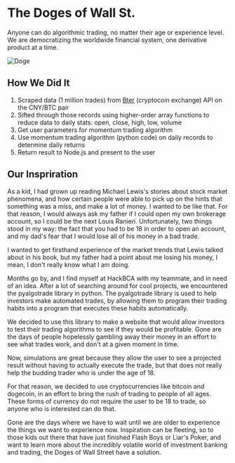 # The Doges of Wall St.

Anyone can do algorithmic trading, no matter their age or experience level. We are democratizing the worldwide financial system, one derivative product at a time.

![Doge](https://i.imgur.com/byi1DAi.png?1)

## How We Did It
1. Scraped data (1 million trades) from [Bter](http://bter.com) (cryptocoin exchange) API on the CNY/BTC pair
2. Sifted through those records using higher-order array functions to reduce data to daily stats: open, close, high, low, volume
3. Get user parameters for momentum trading algorithm
4. Use momentum trading algorithm (python code) on daily records to determine daily returns
5. Return result to Node.js and present to the user

## Our Inspriration

As a kid, I had grown up reading Michael Lewis's stories about stock market phenomena, and how certain people were able to pick up on the hints that something was a miss, and make a lot of money. I wanted to be like that. For that reason, I would always ask my father if I could open my own brokerage account, so I could be the next Louis Ranieri. Unfortunately, two things stood in my way: the fact that you had to be 18 in order to open an account, and my dad's fear that I would lose all of his money in a bad trade.

I wanted to get firsthand experience of the market trends that Lewis talked about in his book, but my father had a point about me losing his money, I mean, I don't really know what I am doing.

Months go by, and I find myself at HackBCA with my teammate, and in need of an idea. After a lot of searching around for cool projects, we encountered the pyalgotrade library in python. The pyalgotrade library is used to help investors make automated trades, by allowing them to program their trading habits into a program that executes these habits automatically.

We decided to use this library to make a website that would allow investors to test their trading algorithms to see if they would be profitable. Gone are the days of people hopelessly gambling away their money in an effort to see what trades work, and don't at a given moment in time.

Now, simulations are great because they allow the user to see a projected result without having to actually execute the trade, but that does not really help the budding trader who is under the age of 18.

For that reason, we decided to use cryptocurrencies like bitcoin and dogecoin, in an effort to bring the rush of trading to people of all ages. These forms of currency do not require the user to be 18 to trade, so anyone who is interested can do that.

Gone are the days where we have to wait until we are older to experience the things we want to experience now. Inspiration can be fleeting, so to those kids out there that have just finished Flash Boys or Liar's Poker, and want to learn more about the incredibly volatile world of investment banking and trading, the Doges of Wall Street have a solution.
